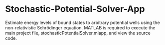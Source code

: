# Stochastic-Potential-Solver-App
Estimate energy levels of bound states to arbitrary potential wells using the non-relativistic Schrödinger equation.
MATLAB is required to execute the main project file, stochasticPotentialSolver.mlapp, and view the source code.
